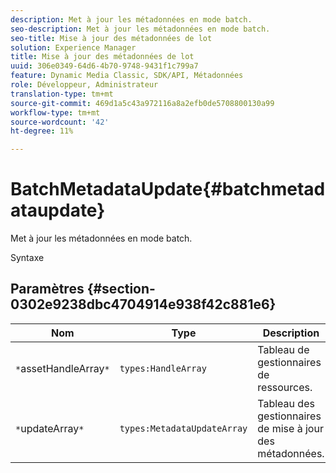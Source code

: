 ```yaml
---
description: Met à jour les métadonnées en mode batch.
seo-description: Met à jour les métadonnées en mode batch.
seo-title: Mise à jour des métadonnées de lot
solution: Experience Manager
title: Mise à jour des métadonnées de lot
uuid: 306e0349-64d6-4b70-9748-9431f1c799a7
feature: Dynamic Media Classic, SDK/API, Métadonnées
role: Développeur, Administrateur
translation-type: tm+mt
source-git-commit: 469d1a5c43a972116a8a2efb0de5708800130a99
workflow-type: tm+mt
source-wordcount: '42'
ht-degree: 11%

---
```



# BatchMetadataUpdate{#batchmetadataupdate}

Met à jour les métadonnées en mode batch.

Syntaxe

## Paramètres {#section-0302e9238dbc4704914e938f42c881e6}

| Nom | Type | Description |
|---|---|---|
| `*`assetHandleArray`*` | `types:HandleArray` | Tableau de gestionnaires de ressources. |
| `*`updateArray`*` | `types:MetadataUpdateArray` | Tableau des gestionnaires de mise à jour des métadonnées. |

